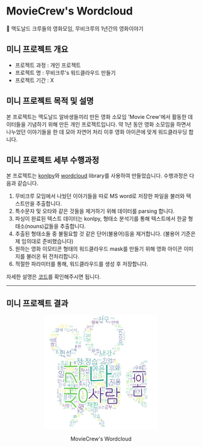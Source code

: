 # MovieCrew's Wordcloud
🎥 맥도날드 크루들의 영화모임, 무비크루의 1년간의 영화이야기

## 미니 프로젝트 개요
- 프로젝트 과정 : 개인 프로젝트
- 프로젝트 명 : 무비크루's 워드클라우드 만들기
- 프로젝트 기간 : X

## 미니 프로젝트 목적 및 설명
본 프로젝트는 맥도날드 알바생들끼리 만든 영화 소모임 'Movie Crew'에서 활동한 데이터들을 기념하기 위해 만든 개인 프로젝트입니다. 약 1년 동안 영화 소모임을 하면서 나누었던 이야기들을 한 데 모아 자연어 처리 이후 영화 아이콘에 맞게 워드클라우딩 합니다.


## 미니 프로젝트 세부 수행과정
본 프로젝트는 [konlpy](https://konlpy.org/ko/latest/)와 [wordcloud](https://amueller.github.io/word_cloud/) library를 사용하여 만들었습니다. 수행과정은 다음과 같습니다.

1. 무비크루 모임에서 나눴던 이야기들을 따로 MS word로 저장한 파일을 불러와 텍스트만을 추출합니다.
2. 특수문자 및 오타와 같은 것들을 제거하기 위해 데이터를 parsing 합니다.
3. 파싱이 완료된 텍스트 데이터는 konlpy, 형태소 분석기를 통해 텍스트에서 한글 형태소(nouns)값들을 추출합니다.
4. 추출된 형태소들 중 불필요할 것 같은 단어(불용어)등을 제거합니다. (불용어 기준은 제 임의대로 준비했습니다)
5. 원하는 영화 이모티콘 형태의 워드클라우드 mask를 만들기 위해 영화 아이콘 이미지를 불러온 뒤 전처리합니다.
6. 적절한 파라미터를 통해, 워드클라우드를 생성 후 저장합니다.

자세한 설명은 [코드](./wordcloud.ipynb)를 확인해주시면 됩니다.

___

## 미니 프로젝트 결과
<div align='center'>
    <img style="width:60%;" src="./result.png">
    <p>MovieCrew's Wordcloud</p>
</div>